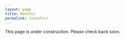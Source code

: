 ```yaml
---
layout: page
title: Results
permalink: /results/
---
```


This page is under construction. Please check back soon.
